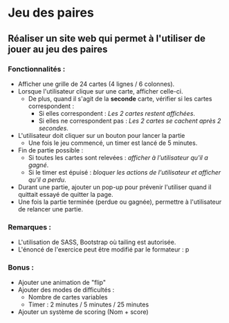 # Jeu des paires

## Réaliser un site web qui permet à l'utiliser de jouer au jeu des paires

### Fonctionnalités :

- Afficher une grille de 24 cartes (4 lignes / 6 colonnes).
- Lorsque l'utilisateur clique sur une carte, afficher celle-ci.
  - De plus, quand il s'agit de la **seconde** carte, vérifier si les cartes correspondent :
    - Si elles correspondent : _Les 2 cartes restent affichées_.
    - Si elles ne correspondent pas : _Les 2 cartes se cachent après 2 secondes_.
- L'utilisateur doit cliquer sur un bouton pour lancer la partie
  - Une fois le jeu commencé, un timer est lancé de 5 minutes.
- Fin de partie possible :
  - Si toutes les cartes sont relevées : _afficher à l'utilisateur qu'il a gagné_.
  - Si le timer est épuisé : _bloquer les actions de l'utilisateur et afficher qu'il a perdu_.
- Durant une partie, ajouter un pop-up pour prévenir l'utiliser quand il quittait essayé de quitter la page.
- Une fois la partie terminée (perdue ou gagnée), permettre à l'utilisateur de relancer une partie.

### Remarques :

- L'utilisation de SASS, Bootstrap où tailing est autorisée.
- L'énoncé de l'exercice peut être modifié par le formateur : p

### Bonus :

- Ajouter une animation de "flip"
- Ajouter des modes de difficultés :
  - Nombre de cartes variables
  - Timer : 2 minutes / 5 minutes / 25 minutes
- Ajouter un système de scoring (Nom + score)

